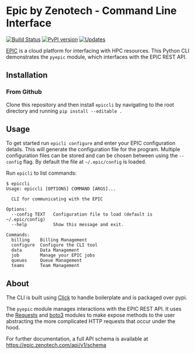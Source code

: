 # Epic by Zenotech - Command Line Interface
[![Build
Status](https://travis-ci.org/zenotech/epic-cli.svg?branch=master)](https://travis-ci.org/zenotech/epic-cli) [![PyPI version](https://badge.fury.io/py/epiccli.svg)](https://badge.fury.io/py/epiccli) [![Updates](https://pyup.io/repos/github/zenotech/epic-cli/shield.svg)](https://pyup.io/repos/github/zenotech/epic-cli/)

[EPIC](epic.zenotech.com) is a cloud platform for interfacing with HPC resources. This Python CLI demonstrates the `pyepic` module, which interfaces with the EPIC REST API.

## Installation

### From Github
Clone this repository and then install `epiccli` by navigating to the root directory and running `pip install --editable .`

## Usage
To get started run `epicli configure` and enter your EPIC configuration details. This will generate the configuration file for the program. Multiple configuration files can be stored and can be chosen between using the `--config` flag. By default the file at `~/.epic/config` is loaded. 

Run `epicli` to list commands:

    $ epiccli
    Usage: epiccli [OPTIONS] COMMAND [ARGS]...
    
      CLI for communicating with the EPIC

    Options:
      --config TEXT   Configuration file to load (default is ~/.epic/config)
      --help          Show this message and exit.

    Commands:
      billing    Billing Management
      configure  Configure the CLI tool
      data       Data Management
      job        Manage your EPIC jobs
      queues     Queue Management
      teams      Team Management


## About
The CLI is built using [Click](http://click.pocoo.org/6/) to handle boilerplate and is packaged over pypi. 

The `pyepic` module manages interactions with the EPIC REST API. It uses the [Requests](http://docs.python-requests.org/en/master/) and [boto3](https://boto3.readthedocs.io/en/latest/) modules to make expose methods to the user abstracting the more complicated HTTP requests that occur under the hood.

For further documentation, a full API schema is available at https://epic.zenotech.com/api/v1/schema
